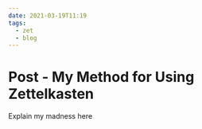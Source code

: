 ```yaml
---
date: 2021-03-19T11:19
tags:
  - zet
  - blog
---
```


# Post - My Method for Using Zettelkasten

Explain my madness here

